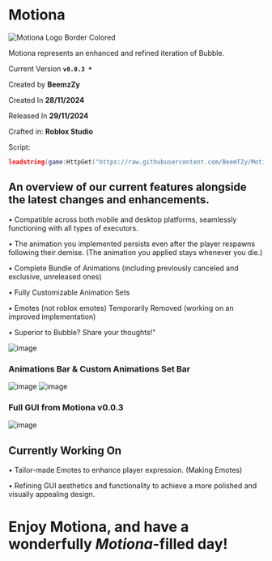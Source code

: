 # Motiona

![Motiona Logo Border Colored](https://github.com/user-attachments/assets/e8692124-a3f8-4a75-a427-b16aba70dcac)

Motiona represents an enhanced and refined iteration of Bubble.

Current Version 
**`
v0.0.3 *
`**

Created by **BeemzZy** 

Created In **28/11/2024**

Released In **29/11/2024**

Crafted in: **Roblox Studio**

Script: 
```lua
loadstring(game:HttpGet("https://raw.githubusercontent.com/BeemTZy/Motiona/refs/heads/main/source.lua"))()
```
## An overview of our current features alongside the latest changes and enhancements.
 • Compatible across both mobile and desktop platforms, seamlessly functioning with all types of executors.

 • The animation you implemented persists even after the player respawns following their demise. (The animation you applied stays whenever you die.)

 • Complete Bundle of Animations (including previously canceled and exclusive, unreleased ones)

 • Fully Customizable Animation Sets

 • Emotes (not roblox emotes) Temporarily Removed (working on an improved implementation)

 • Superior to Bubble? Share your thoughts!"

![image](https://github.com/user-attachments/assets/e51cf5b5-9dc9-4070-a6f9-39e37202a768)

### Animations Bar & Custom Animations Set Bar
![image](https://github.com/user-attachments/assets/1b424fa8-36c5-4d9e-bb8b-3f76677939a8)
![image](https://github.com/user-attachments/assets/e7bd54f6-ef30-4b4b-8735-7015e5e87726)

### Full GUI from Motiona v0.0.3
![image](https://github.com/user-attachments/assets/da0ef921-4deb-462b-a451-1f66227bb000)

## Currently Working On

 • Tailor-made Emotes to enhance player expression. (Making Emotes)

 • Refining GUI aesthetics and functionality to achieve a more polished and visually appealing design.

# Enjoy Motiona, and have a wonderfully *Motiona*-filled day!
